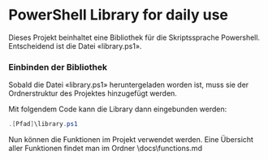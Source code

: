 # PowerShell Library for daily use
Dieses Projekt beinhaltet eine Bibliothek für die Skriptssprache Powershell. Entscheidend ist die Datei «library.ps1».


### Einbinden der Bibliothek
Sobald die Datei «library.ps1» heruntergeladen worden ist, muss sie der Ordnerstruktur des Projektes hinzugefügt werden. 

Mit folgendem Code kann die Library dann eingebunden werden:

```ps1
.[Pfad]\library.ps1
```

Nun können die Funktionen im Projekt verwendet werden. Eine Übersicht aller Funktionen findet man im Ordner \docs\functions.md